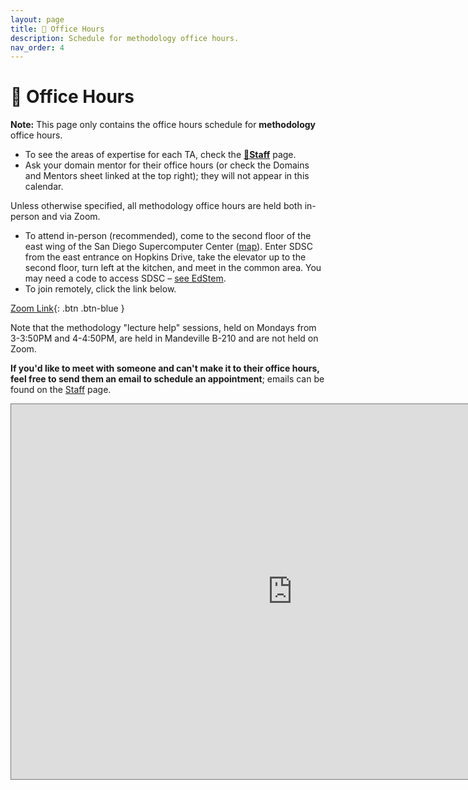 ```yaml
---
layout: page
title: 📆 Office Hours
description: Schedule for methodology office hours.
nav_order: 4
---
```


# 📆 Office Hours

**Note:** This page only contains the office hours schedule for **methodology** office hours.
- To see the areas of expertise for each TA, check the **[🙋Staff](../staff)** page.
- Ask your domain mentor for their office hours (or check the Domains and Mentors sheet linked at the top right); they will not appear in this calendar.

Unless otherwise specified, all methodology office hours are held both in-person and via Zoom.
- To attend in-person (recommended), come to the second floor of the east wing of the San Diego Supercomputer Center
([map](https://g.page/SDSC_UCSanDiego?share)). Enter SDSC from the east
entrance on Hopkins Drive, take the elevator up to the second floor, turn left
at the kitchen, and meet in the common area. You may need a code to access
SDSC – [see EdStem](https://edstem.org/us/courses/28947/discussion/1798016). 
- To join remotely, click the link below.

[Zoom Link](https://ucsd.zoom.us/j/96837216671){: .btn .btn-blue }

Note that the methodology "lecture help" sessions, held on Mondays from 3-3:50PM and 4-4:50PM, are held in Mandeville B-210 and are not held on Zoom.

**If you'd like to meet with someone and can't make it to their office hours, feel free to send them an email to schedule an appointment**; emails can be found on the [Staff](../staff) page.

<iframe src="https://calendar.google.com/calendar/embed?height=600&wkst=2&bgcolor=%23ffffff&ctz=America%2FLos_Angeles&showTitle=0&mode=WEEK&showPrint=0&showCalendars=0&showTabs=0&src=Y19hMHEwNjJma2ZsYTg2cmRpajRtYjgzbGYwOEBncm91cC5jYWxlbmRhci5nb29nbGUuY29t&color=%23E67C73" style="border:solid 1px #777" width="900" height="600" frameborder="0" scrolling="no"></iframe>